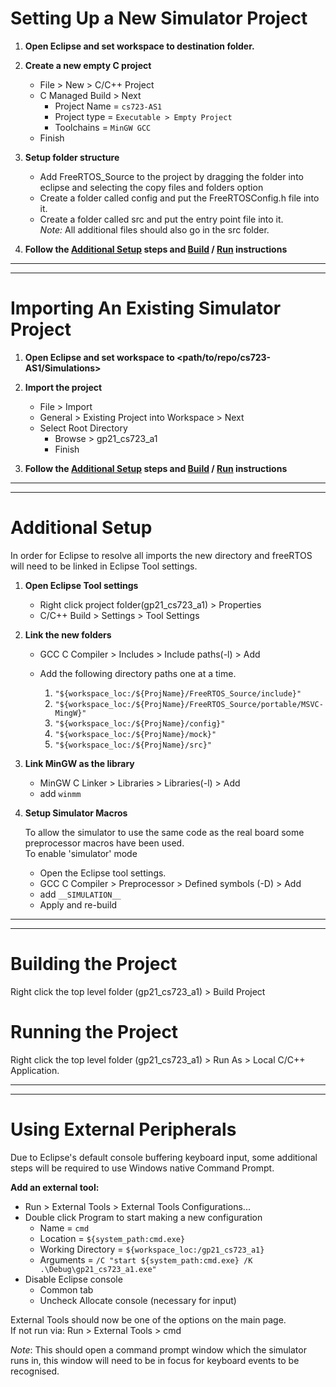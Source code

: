 # Setting Up a New Simulator Project

1. **Open Eclipse and set workspace to destination folder.**
2. **Create a new empty C project**

   - File > New > C/C++ Project
   - C Managed Build > Next
     - Project Name = `cs723-AS1`
     - Project type = `Executable > Empty Project`
     - Toolchains = `MinGW GCC`
   - Finish

3. **Setup folder structure**

   - Add FreeRTOS_Source to the project by dragging the folder into eclipse and selecting the copy files and folders option
   - Create a folder called config and put the FreeRTOSConfig.h file into it.
   - Create a folder called src and put the entry point file into it.  
     _Note:_ All additional files should also go in the src folder.

4. **Follow the [Additional Setup](#Additional-Setup) steps and [Build](#Building-the-Project) / [Run](#Running-the-Project) instructions**

---

---

# Importing An Existing Simulator Project

1. **Open Eclipse and set workspace to <path/to/repo/cs723-AS1/Simulations>**

2. **Import the project**

   - File > Import
   - General > Existing Project into Workspace > Next
   - Select Root Directory
     - Browse > gp21_cs723_a1
     - Finish

3. **Follow the [Additional Setup](#Additional-Setup) steps and [Build](#Building-the-Project) / [Run](#Running-the-Project) instructions**

---

---

# Additional Setup

In order for Eclipse to resolve all imports the new directory and freeRTOS will need to be linked in Eclipse Tool settings.

1. **Open Eclipse Tool settings**

   - Right click project folder(gp21_cs723_a1) > Properties
   - C/C++ Build > Settings > Tool Settings

2. **Link the new folders**

   - GCC C Compiler > Includes > Include paths(-l) > Add
   - Add the following directory paths one at a time.

     1. `"${workspace_loc:/${ProjName}/FreeRTOS_Source/include}"`
     2. `"${workspace_loc:/${ProjName}/FreeRTOS_Source/portable/MSVC-MingW}"`
     3. `"${workspace_loc:/${ProjName}/config}"`
     4. `"${workspace_loc:/${ProjName}/mock}"`
     5. `"${workspace_loc:/${ProjName}/src}"`

3. **Link MinGW as the library**

   - MinGW C Linker > Libraries > Libraries(-l) > Add
   - add `winmm`

4. **Setup Simulator Macros**

   To allow the simulator to use the same code as the real board some preprocessor macros have been used.  
   To enable 'simulator' mode

   - Open the Eclipse tool settings.
   - GCC C Compiler > Preprocessor > Defined symbols (-D) > Add
   - add `__SIMULATION__`
   - Apply and re-build

---

---

# Building the Project

Right click the top level folder (gp21_cs723_a1) > Build Project

# Running the Project

Right click the top level folder (gp21_cs723_a1) > Run As > Local C/C++ Application.

---

---

# Using External Peripherals

Due to Eclipse's default console buffering keyboard input, some additional steps will be required to use Windows native Command Prompt.

**Add an external tool:**

- Run > External Tools > External Tools Configurations...
- Double click Program to start making a new configuration
  - Name = `cmd`
  - Location = `${system_path:cmd.exe}`
  - Working Directory = `${workspace_loc:/gp21_cs723_a1}`
  - Arguments = `/C "start ${system_path:cmd.exe} /K .\Debug\gp21_cs723_a1.exe"`
- Disable Eclipse console
  - Common tab
  - Uncheck Allocate console (necessary for input)

External Tools should now be one of the options on the main page.  
If not run via: Run > External Tools > cmd

_Note_: This should open a command prompt window which the simulator runs in, this window will need to be in focus for keyboard events to be recognised.
